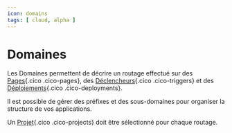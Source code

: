 ```yaml
---
icon: domains
tags: [ cloud, alpha ]
---
```

# Domaines

Les Domaines permettent de décrire un routage effectué sur des [Pages](/fr/concepts/interfaces/pages/){.cico .cico-pages}, des [Déclencheurs](/fr/concepts/automations/triggers/){.cico .cico-triggers} et des [Déploiements](/fr/concepts/automations/deployments/){.cico .cico-deployments}.

Il est possible de gérer des préfixes et des sous-domaines pour organiser la structure de vos applications.

Un [Projet](/fr/concepts/catalog/projects/){.cico .cico-projects} doit être sélectionné pour chaque routage.
